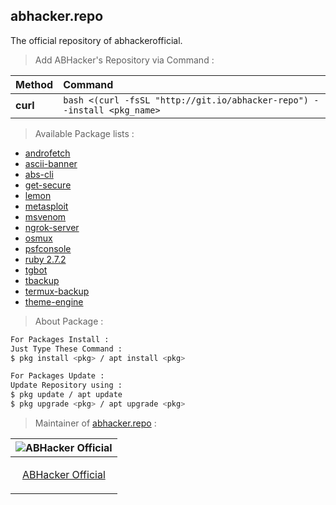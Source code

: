 ## abhacker.repo
The official repository of abhackerofficial.

> Add ABHacker's Repository via Command :

| Method    | Command                                                                  |
|:----------|:-------------------------------------------------------------------------|
| **curl**  | `bash <(curl -fsSL "http://git.io/abhacker-repo") --install <pkg_name>`  |

> Available Package lists :

+ [androfetch](https://github.com/abhackerofficial/androfetch)
+ [ascii-banner](https://github.com/abhackerofficial/ascii-banner)
+ [abs-cli](https://github.com/abhackerofficial/abhacker.repo)
+ [get-secure](https://github.com/abhackerofficial/get-secure)
+ [lemon](https://github.com/abhackerofficial/abhacker.repo)
+ [metasploit](https://github.com/rapid7/metasploit-framework)
+ [msvenom](https://github.com/abhackerofficial/msvenom)
+ [ngrok-server](https://github.com/abhackerofficial/ngrok-server)
+ [osmux](https://github.com/abhackerofficial/osmux)
+ [psfconsole](https://github.com/abhackerofficial/phising-framework)
+ [ruby 2.7.2](https://github.com/ruby/ruby)
+ [tgbot](https://github.com/abhackerofficial/tgbot)
+ [tbackup](https://github.com/abhackerofficial/tbackup)
+ [termux-backup](https://github.com/abhackerofficial/termux-backup)
+ [theme-engine](https://github.com/abhackerofficial/Theme-Engine)

> About Package :
```bash
For Packages Install :
Just Type These Command :
$ pkg install <pkg> / apt install <pkg>

For Packages Update :
Update Repository using :
$ pkg update / apt update
$ pkg upgrade <pkg> / apt upgrade <pkg>
```
> Maintainer of [abhacker.repo](https://github.com/abhackerofficial/abhacker.repo) :

| ![ABHacker Official](https://user-images.githubusercontent.com/63346676/97066596-3f0d0500-15d4-11eb-9cb3-b7ed5206c6f6.png) |
| ----------------------------------------------------------------------------------------------------- |
| <p align="center"> [ABHacker Official](https://github.com/abhackerofficial)                                                   |</p>

